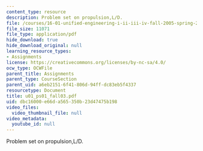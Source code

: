 ```yaml
---
content_type: resource
description: Problem set on propulsion,L/D.
file: /courses/16-01-unified-engineering-i-ii-iii-iv-fall-2005-spring-2006/dbc16000e66da565350b23d47475b198_u01_ps01_fall03.pdf
file_size: 11071
file_type: application/pdf
hide_download: true
hide_download_original: null
learning_resource_types:
- Assignments
license: https://creativecommons.org/licenses/by-nc-sa/4.0/
ocw_type: OCWFile
parent_title: Assignments
parent_type: CourseSection
parent_uid: a6eb2151-6f41-806d-94ff-dc83eb5f4337
resourcetype: Document
title: u01_ps01_fall03.pdf
uid: dbc16000-e66d-a565-350b-23d47475b198
video_files:
  video_thumbnail_file: null
video_metadata:
  youtube_id: null
---
```

Problem set on propulsion,L/D.